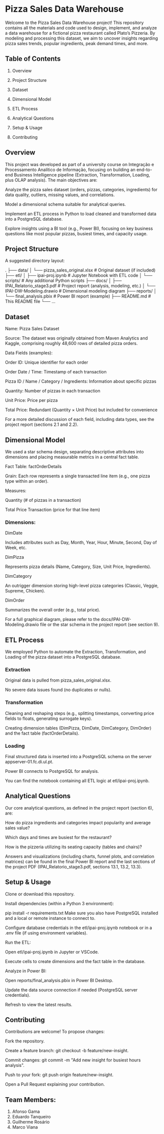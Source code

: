 # Pizza Sales Data Warehouse
Welcome to the Pizza Sales Data Warehouse project! This repository contains all the materials and code used to design, implement, and analyze a data warehouse for a fictional pizza restaurant called Plato’s Pizzeria. By modeling and processing this dataset, we aim to uncover insights regarding pizza sales trends, popular ingredients, peak demand times, and more.

## Table of Contents

1. Overview

2. Project Structure

3. Dataset

4. Dimensional Model

5. ETL Process

6. Analytical Questions

7. Setup & Usage

8. Contributing

## Overview

This project was developed as part of a university course on Integração e Processamento Analítico de Informação, focusing on building an end-to-end Business Intelligence pipeline (Extraction, Transformation, Loading, plus OLAP analysis). The main objectives are:

Analyze the pizza sales dataset (orders, pizzas, categories, ingredients) for data quality, outliers, missing values, and correlations.

Model a dimensional schema suitable for analytical queries.

Implement an ETL process in Python to load cleaned and transformed data into a PostgreSQL database.

Explore insights using a BI tool (e.g., Power BI), focusing on key business questions like most popular pizzas, busiest times, and capacity usage.

## Project Structure

A suggested directory layout:


.
├── data/
│   └── pizza_sales_original.xlsx        # Original dataset (if included)
├── etl/
│   ├── ipai-proj.ipynb                 # Jupyter Notebook with ETL code
│   └── scripts/                        # Any additional Python scripts
├── docs/
│   ├── IPAI_Relatorio_stage3.pdf       # Project report (analysis, modeling, etc.)
│   └── IPAI-DW-Modeling.drawio         # Dimensional modeling diagram
├── reports/
│   └── final_analysis.pbix             # Power BI report (example)
├── README.md                           # This README file
└── ...

## Dataset

Name: Pizza Sales Dataset

Source: The dataset was originally obtained from Maven Analytics and Kaggle, comprising roughly 48,600 rows of detailed pizza orders.

Data Fields (examples):

Order ID: Unique identifier for each order

Order Date / Time: Timestamp of each transaction

Pizza ID / Name / Category / Ingredients: Information about specific pizzas

Quantity: Number of pizzas in each transaction

Unit Price: Price per pizza

Total Price: Redundant (Quantity × Unit Price) but included for convenience

For a more detailed discussion of each field, including data types, see the project report (sections 2.1 and 2.2).

## Dimensional Model

We used a star schema design, separating descriptive attributes into dimensions and placing measurable metrics in a central fact table.

Fact Table: factOrderDetails

Grain: Each row represents a single transacted line item (e.g., one pizza type within an order).

Measures:

Quantity (# of pizzas in a transaction)

Total Price Transaction (price for that line item)

### Dimensions:

DimDate

Includes attributes such as Day, Month, Year, Hour, Minute, Second, Day of Week, etc.

DimPizza

Represents pizza details (Name, Category, Size, Unit Price, Ingredients).

DimCategory

An outrigger dimension storing high-level pizza categories (Classic, Veggie, Supreme, Chicken).

DimOrder

Summarizes the overall order (e.g., total price).

For a full graphical diagram, please refer to the docs/IPAI-DW-Modeling.drawio file or the star schema in the project report (see section 9).

## ETL Process
We employed Python to automate the Extraction, Transformation, and Loading of the pizza dataset into a PostgreSQL database.

### Extraction

Original data is pulled from pizza_sales_original.xlsx.

No severe data issues found (no duplicates or nulls).

### Transformation

Cleaning and reshaping steps (e.g., splitting timestamps, converting price fields to floats, generating surrogate keys).

Creating dimension tables (DimPizza, DimDate, DimCategory, DimOrder) and the fact table (factOrderDetails).

### Loading

Final structured data is inserted into a PostgreSQL schema on the server appserver-01.fc.di.ul.pt.

Power BI connects to PostgreSQL for analysis.

You can find the notebook containing all ETL logic at etl/ipai-proj.ipynb.

## Analytical Questions

Our core analytical questions, as defined in the project report (section 6), are:

How do pizza ingredients and categories impact popularity and average sales value?

Which days and times are busiest for the restaurant?

How is the pizzeria utilizing its seating capacity (tables and chairs)?

Answers and visualizations (including charts, funnel plots, and correlation matrices) can be found in the final Power BI report and the last sections of the project PDF (IPAI_Relatorio_stage3.pdf, sections 13.1, 13.2, 13.3).

## Setup & Usage

Clone or download this repository.

Install dependencies (within a Python 3 environment):


pip install -r requirements.txt
Make sure you also have PostgreSQL installed and a local or remote instance to connect to.

Configure database credentials in the etl/ipai-proj.ipynb notebook or in a .env file (if using environment variables).

Run the ETL:

Open etl/ipai-proj.ipynb in Jupyter or VSCode.

Execute cells to create dimensions and the fact table in the database.

Analyze in Power BI:

Open reports/final_analysis.pbix in Power BI Desktop.

Update the data source connection if needed (PostgreSQL server credentials).

Refresh to view the latest results.

## Contributing

Contributions are welcome! To propose changes:

Fork the repository.

Create a feature branch: git checkout -b feature/new-insight.

Commit changes: git commit -m "Add new insight for busiest hours analysis".

Push to your fork: git push origin feature/new-insight.

Open a Pull Request explaining your contribution.

## Team Members:
1. Afonso Gama
2. Eduardo Tanqueiro
3. Guilherme Rosário
4. Marco Viana
